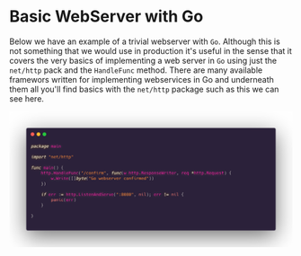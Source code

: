 # Basic WebServer with Go

Below we have an example of a trivial webserver with `Go`. Although this is not something that we would use in production it's useful in the sense that it covers the very basics of implementing a web server in `Go` using just the `net/http` pack and the `HandleFunc` method. There are many available framewors written for implementing webservices in Go and underneath them all you'll find basics with the `net/http` package such as this we can see here.

![](/introduction/assets/basic-server.png)

